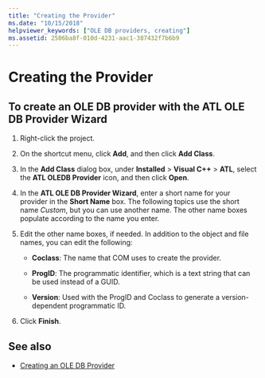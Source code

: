 ```yaml
---
title: "Creating the Provider"
ms.date: "10/15/2018"
helpviewer_keywords: ["OLE DB providers, creating"]
ms.assetid: 2506ba8f-010d-4231-aac1-387432f7b6b9
---
```

# Creating the Provider

## To create an OLE DB provider with the ATL OLE DB Provider Wizard

1. Right-click the project.

1. On the shortcut menu, click **Add**, and then click **Add Class**.

1. In the **Add Class** dialog box, under **Installed** > **Visual C++** > **ATL**, select the **ATL OLEDB Provider** icon, and then click **Open**.

1. In the **ATL OLE DB Provider Wizard**, enter a short name for your provider in the **Short Name** box. The following topics use the short name *Custom*, but you can use another name. The other name boxes populate according to the name you enter.

1. Edit the other name boxes, if needed. In addition to the object and file names, you can edit the following:

   - **Coclass**: The name that COM uses to create the provider.

   - **ProgID**: The programmatic identifier, which is a text string that can be used instead of a GUID.

   - **Version**: Used with the ProgID and Coclass to generate a version-dependent programmatic ID.

1. Click **Finish**.

## See also

- [Creating an OLE DB Provider](../../data/oledb/creating-an-ole-db-provider.md)
